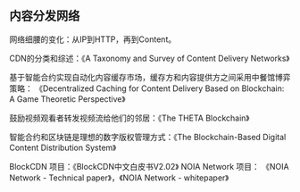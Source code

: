 ##  内容分发网络

 网络细腰的变化：从IP到HTTP，再到Content。
 
 CDN的分类和综述：《A Taxonomy and Survey of Content Delivery Networks》
 
 基于智能合约实现自动化内容缓存市场，缓存方和内容提供方之间采用中餐馆博弈策略：
 《Decentralized Caching for Content Delivery Based on Blockchain: A Game Theoretic Perspective》
 
 鼓励视频观看者转发视频流给他们的邻居：《The THETA Blockchain》
 
 
 智能合约和区块链是理想的数字版权管理方式：《The Blockchain-Based Digital Content Distribution System》
 
 
 BlockCDN 项目：《BlockCDN中文白皮书V2.02》
 NOIA Network 项目： 《NOIA Network - Technical paper》，《NOIA Network - whitepaper》